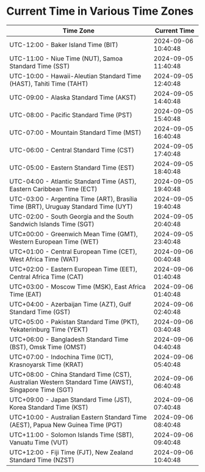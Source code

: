 # Current Time in Various Time Zones

| Time Zone | Current Time |
|-----------|--------------|
| UTC-12:00 - Baker Island Time (BIT) | 2024-09-06 10:40:48 |
| UTC-11:00 - Niue Time (NUT), Samoa Standard Time (SST) | 2024-09-05 11:40:48 |
| UTC-10:00 - Hawaii-Aleutian Standard Time (HAST), Tahiti Time (TAHT) | 2024-09-05 12:40:48 |
| UTC-09:00 - Alaska Standard Time (AKST) | 2024-09-05 14:40:48 |
| UTC-08:00 - Pacific Standard Time (PST) | 2024-09-05 15:40:48 |
| UTC-07:00 - Mountain Standard Time (MST) | 2024-09-05 16:40:48 |
| UTC-06:00 - Central Standard Time (CST) | 2024-09-05 17:40:48 |
| UTC-05:00 - Eastern Standard Time (EST) | 2024-09-05 18:40:48 |
| UTC-04:00 - Atlantic Standard Time (AST), Eastern Caribbean Time (ECT) | 2024-09-05 19:40:48 |
| UTC-03:00 - Argentina Time (ART), Brasília Time (BRT), Uruguay Standard Time (UYT) | 2024-09-05 19:40:48 |
| UTC-02:00 - South Georgia and the South Sandwich Islands Time (SGT) | 2024-09-05 20:40:48 |
| UTC±00:00 - Greenwich Mean Time (GMT), Western European Time (WET) | 2024-09-05 23:40:48 |
| UTC+01:00 - Central European Time (CET), West Africa Time (WAT) | 2024-09-06 00:40:48 |
| UTC+02:00 - Eastern European Time (EET), Central Africa Time (CAT) | 2024-09-06 01:40:48 |
| UTC+03:00 - Moscow Time (MSK), East Africa Time (EAT) | 2024-09-06 01:40:48 |
| UTC+04:00 - Azerbaijan Time (AZT), Gulf Standard Time (GST) | 2024-09-06 02:40:48 |
| UTC+05:00 - Pakistan Standard Time (PKT), Yekaterinburg Time (YEKT) | 2024-09-06 03:40:48 |
| UTC+06:00 - Bangladesh Standard Time (BST), Omsk Time (OMST) | 2024-09-06 04:40:48 |
| UTC+07:00 - Indochina Time (ICT), Krasnoyarsk Time (KRAT) | 2024-09-06 05:40:48 |
| UTC+08:00 - China Standard Time (CST), Australian Western Standard Time (AWST), Singapore Time (SGT) | 2024-09-06 06:40:48 |
| UTC+09:00 - Japan Standard Time (JST), Korea Standard Time (KST) | 2024-09-06 07:40:48 |
| UTC+10:00 - Australian Eastern Standard Time (AEST), Papua New Guinea Time (PGT) | 2024-09-06 08:40:48 |
| UTC+11:00 - Solomon Islands Time (SBT), Vanuatu Time (VUT) | 2024-09-06 09:40:48 |
| UTC+12:00 - Fiji Time (FJT), New Zealand Standard Time (NZST) | 2024-09-06 10:40:48 |
